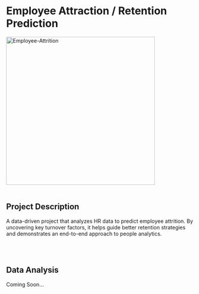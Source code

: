 # Employee Attraction / Retention Prediction
<img src="https://github.com/user-attachments/assets/dd9b5455-50ac-4186-b23a-5d60b935479e" alt="Employee-Attrition" width="400" />

<br>
<br>


## Project Description
A data-driven project that analyzes HR data to predict employee attrition. By uncovering key turnover factors, it helps guide better retention strategies and demonstrates an end-to-end approach to people analytics.

<br>
<br>


## Data Analysis
Coming Soon...

<br>
<br>
